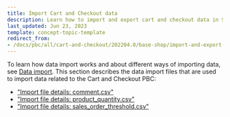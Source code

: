 ```yaml
---
title: Import Cart and Checkout data
description: Learn how to import and export cart and checkout data in Spryker Cloud Commerce OS using data importers. Simplifying data management and streamlining processes.
last_updated: Jun 23, 2023
template: concept-topic-template
redirect_from:
- /docs/pbc/all/cart-and-checkout/202204.0/base-shop/import-and-export-data/import-cart-and-checkout-data.html
---
```

To learn how data import works and about different ways of importing data, see [Data import](/docs/dg/dev/data-import/latest/data-import.html). This section describes the data import files that are used to import data related to the Cart and Checkout PBC:

- ["Import file details: comment.csv"](/docs/pbc/all/cart-and-checkout/latest/base-shop/import-and-export-data/import-file-details-comment.csv.html)
- ["Import file details: product_quantity.csv"](/docs/pbc/all/cart-and-checkout/latest/base-shop/import-and-export-data/import-file-details-product-quantity.csv.html)
- ["Import file details: sales_order_threshold.csv"](/docs/pbc/all/cart-and-checkout/latest/base-shop/import-and-export-data/import-file-details-sales-order-threshold.csv.html)
